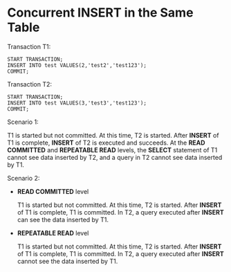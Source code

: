 # Concurrent INSERT in the Same Table<a name="EN-US_TOPIC_0242370304"></a>

Transaction T1:

```
START TRANSACTION;
INSERT INTO test VALUES(2,'test2','test123');
COMMIT;
```

Transaction T2:

```
START TRANSACTION;
INSERT INTO test VALUES(3,'test3','test123');
COMMIT;
```

Scenario 1: 

T1 is started but not committed. At this time, T2 is started. After  **INSERT**  of T1 is complete,  **INSERT**  of T2 is executed and succeeds. At the  **READ COMMITTED**  and  **REPEATABLE READ**  levels, the  **SELECT**  statement of T1 cannot see data inserted by T2, and a query in T2 cannot see data inserted by T1.

Scenario 2: 

-   **READ COMMITTED**  level

    T1 is started but not committed. At this time, T2 is started. After  **INSERT**  of T1 is complete, T1 is committed. In T2, a query executed after  **INSERT**  can see the data inserted by T1.

-   **REPEATABLE READ**  level

    T1 is started but not committed. At this time, T2 is started. After  **INSERT**  of T1 is complete, T1 is committed. In T2, a query executed after  **INSERT**  cannot see the data inserted by T1.


